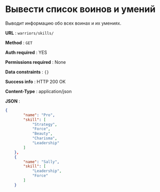 # Вывести список воинов и умений

Выводит информацию обо всех воинах и их умениях.

**URL** : `warriors/skills/`

**Method** : `GET`

**Auth required** : YES

**Permissions required** : None

**Data constraints** : `{}`

**Success info** : HTTP 200 OK

**Content-Type** : application/json

**JSON** :
```json
{
        "name": "Pro",
        "skill": [
            "Strategy",
            "Force",
            "Beauty",
            "Charisma",
            "Leadership"
        ]
    },
    {
        "name": "Sally",
        "skill": [
            "Leadership",
            "Force"
        ]
    }
```
